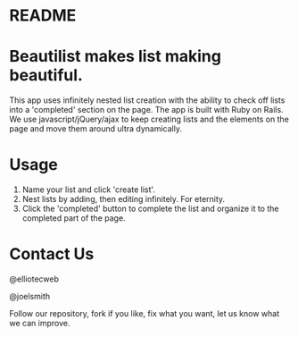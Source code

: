 README
======

Beautilist makes list making beautiful.
=====

This app uses infinitely nested list creation with the ability to check off lists into a 'completed' section on the page. The app is built with Ruby on Rails. We use javascript/jQuery/ajax to keep creating lists and the elements on the page and move them around ultra dynamically.

Usage
====

1. Name your list and click 'create list'.
2. Nest lists by adding, then editing infinitely. For eternity.
5. Click the 'completed' button to complete the list and organize it to the completed part of the page.

Contact Us
========

@elliotecweb

@joelsmith

Follow our repository, fork if you like, fix what you want, let us know what we can improve.
